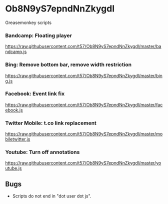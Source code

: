 # Ob8N9yS7epndNnZkygdl
Greasemonkey scripts

### Bandcamp: Floating player
https://raw.githubusercontent.com/t57/Ob8N9yS7epndNnZkygdl/master/bandcamp.js

### Bing: Remove bottom bar, remove width restriction
https://raw.githubusercontent.com/t57/Ob8N9yS7epndNnZkygdl/master/bing.js

### Facebook: Event link fix
https://raw.githubusercontent.com/t57/Ob8N9yS7epndNnZkygdl/master/facebook.js

### Twitter Mobile: t.co link replacement
https://raw.githubusercontent.com/t57/Ob8N9yS7epndNnZkygdl/master/mobiletwitter.js

### Youtube: Turn off annotations
https://raw.githubusercontent.com/t57/Ob8N9yS7epndNnZkygdl/master/youtube.js

## Bugs
- Scripts do not end in "dot user dot js".
